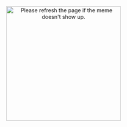 <div width="100%">
  <center>
    <img src='https://random-memer.herokuapp.com/' width="300" title="Meme" alt="Please refresh the page if the meme doesn't show up.">
  </center>
</div>
